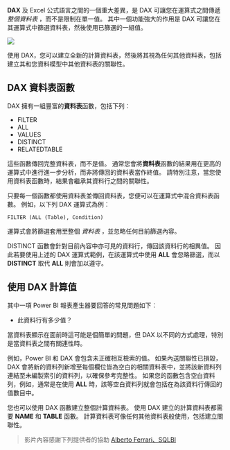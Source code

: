 **DAX** 及 Excel 公式語言之間的一個重大差異，是 DAX 可讓您在運算式之間傳遞 *整個資料表* ，而不是限制在單一值。 其中一個功能強大的作用是 DAX 可讓您在其運算式中篩選資料表，然後使用已篩選的一組值。

![](media/7-6-dax-tables-and-filtering/dax-tables-filtering_1.png)

使用 DAX，您可以建立全新的計算資料表，然後將其視為任何其他資料表，包括建立其和您資料模型中其他資料表的關聯性。

## <a name="dax-table-functions"></a>DAX 資料表函數
DAX 擁有一組豐富的**資料表**函數，包括下列︰

* FILTER
* ALL
* VALUES
* DISTINCT
* RELATEDTABLE

這些函數傳回完整資料表，而不是值。 通常您會將**資料表**函數的結果用在更高的運算式中進行進一步分析，而非將傳回的資料表當作終值。 請特別注意，當您使用資料表函數時，結果會繼承其資料行之間的關聯性。

只要每一個函數都使用資料表並傳回資料表，您便可以在運算式中混合資料表函數。 例如，以下列 DAX 運算式為例︰

    FILTER (ALL (Table), Condition)

運算式會將篩選套用至整個 *資料表* ，並忽略任何目前篩選內容。

DISTINCT 函數會針對目前內容中亦可見的資料行，傳回該資料行的相異值。 因此若要使用上述的 DAX 運算式範例，在該運算式中使用 **ALL** 會忽略篩選，而以 **DISTINCT** 取代 **ALL** 則會加以遵守。

## <a name="counting-values-with-dax"></a>使用 DAX 計算值
其中一項 Power BI 報表產生器要回答的常見問題如下︰

* 此資料行有多少值？

當資料表顯示在面前時這可能是個簡單的問題，但 DAX 以不同的方式處理，特別是當資料表之間有關連性時。

例如，Power BI 和 DAX 會包含未正確相互檢索的值。 如果內送關聯性已損毀，DAX 會將新的資料列新增至每個欄位皆為空白的相關資料表中，並將該新資料列連結至未編製索引的資料列，以確保參考完整性。 如果您的函數包含空白資料列，例如，通常是在使用 **ALL** 時，該等空白資料列就會包括在為該資料行傳回的值數目中。

您也可以使用 DAX 函數建立整個計算資料表。 使用 DAX 建立的計算資料表都需要 **NAME** 和 **TABLE** 函數。 計算資料表可像任何其他資料表般使用，包括建立關聯性。

> 影片內容感謝下列提供者的協助 [Alberto Ferrari、SQLBI](http://www.sqlbi.com/learning-dax)
> 
> 

